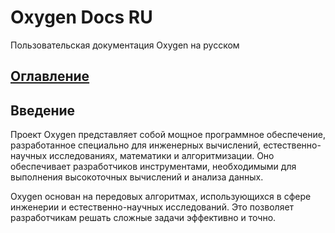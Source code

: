 # Oxygen Docs RU
Пользовательская документация Oxygen на русском

## [Оглавление](./index.md)

## Введение
Проект Oxygen представляет собой мощное программное обеспечение, разработанное специально для инженерных вычислений, естественно-научных исследованиях, математики и алгоритмизации. Оно обеспечивает разработчиков инструментами, необходимыми для выполнения высокоточных вычислений и анализа данных.

Oxygen основан на передовых алгоритмах, использующихся в сфере инженерии и естественно-научных исследований. Это позволяет разработчикам решать сложные задачи эффективно и точно.
